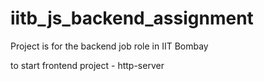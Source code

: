 # iitb_js_backend_assignment
Project is for the backend job role in IIT Bombay


to start frontend project - http-server